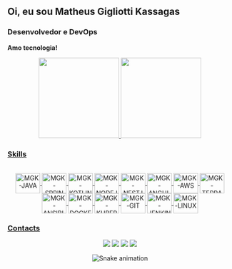 ## Oi, eu sou Matheus Gigliotti Kassagas 

### Desenvolvedor e DevOps
**Amo tecnologia!**

<div align="center">
  <a href="https://github.com/matheuskassagas">
  <img height="180em" src="https://github-readme-stats.vercel.app/api?username=matheuskassagas&show_icons=true&theme=dark&include_all_commits=true">
  <img height="180em" src="https://github-readme-stats.vercel.app/api/top-langs/?username=matheuskassagas&layout=compact&langs_count=10&theme=dark">
</div>
  
### Skills

<div style="display: inline_block" align="center"><br>
  <img align="center" alt="MGK-JAVA" height="45" width="55" src="https://cdn.jsdelivr.net/gh/devicons/devicon/icons/java/java-original.svg">
  <img align="center" alt="MGK-SPRING" height="45" width="55" src="https://cdn.jsdelivr.net/gh/devicons/devicon/icons/spring/spring-original.svg">
  <img align="center" alt="MGK-KOTLIN" height="45" width="55" src="https://cdn.jsdelivr.net/gh/devicons/devicon/icons/kotlin/kotlin-original.svg">
  <img align="center" alt="MGK-NODEJS" height="45" width="55" src="https://cdn.jsdelivr.net/gh/devicons/devicon/icons/nodejs/nodejs-original-wordmark.svg">
  <img align="center" alt="MGK-NESTJS" height="45" width="55" src="https://cdn.jsdelivr.net/gh/devicons/devicon/icons/nestjs/nestjs-plain-wordmark.svg">
  <img align="center" alt="MGK-ANGULAR" height="45" width="55" src="https://cdn.jsdelivr.net/gh/devicons/devicon/icons/angularjs/angularjs-original.svg">
  <img align="center" alt="MGK-AWS" height="45" width="55" src="https://cdn.jsdelivr.net/gh/devicons/devicon/icons/amazonwebservices/amazonwebservices-original.svg">
  <img align="center" alt="MGK-TERRAFORM" height="45" width="55" src="https://cdn.jsdelivr.net/gh/devicons/devicon/icons/terraform/terraform-original.svg">
  <img align="center" alt="MGK-ANSIBLE" height="45" width="55" src="https://cdn.jsdelivr.net/gh/devicons/devicon/icons/ansible/ansible-original.svg">
  <img align="center" alt="MGK-DOCKER" height="45" width="55" src="https://cdn.jsdelivr.net/gh/devicons/devicon/icons/docker/docker-original-wordmark.svg">
  <img align="center" alt="MGK-KUBERNETES" height="45" width="55" src="https://cdn.jsdelivr.net/gh/devicons/devicon/icons/kubernetes/kubernetes-plain.svg">
  <img align="center" alt="MGK-GIT" height="45" width="55" src="https://cdn.jsdelivr.net/gh/devicons/devicon/icons/git/git-original.svg">
  <img align="center" alt="MGK-JENKINS" height="45" width="55" src="https://cdn.jsdelivr.net/gh/devicons/devicon/icons/jenkins/jenkins-original.svg">
  <img align="center" alt="MGK-LINUX" height="45" width="55" src="https://cdn.jsdelivr.net/gh/devicons/devicon/icons/linux/linux-original.svg">
 
</div>


### Contacts
<div align="center"> 
  <a href="https://wa.me/5534991200027" target="_blank"><img src="https://img.shields.io/badge/WhatsApp-25D366?style=for-the-badge&logo=whatsapp&logoColor=white" target="_blank"></a>
  <a href="https://instagram.com/matheuskassagas" target="_blank"><img src="https://img.shields.io/badge/-Instagram-%23E4405F?style=for-the-badge&logo=instagram&logoColor=white" target="_blank"></a>
  <a href="https://www.linkedin.com/in/matheus-gigliotti-kassagas/" target="_blank"><img src="https://img.shields.io/badge/-LinkedIn-%230077B5?style=for-the-badge&logo=linkedin&logoColor=white" target="_blank"></a> 
   <a href = "mailto:gigliotti_@hotmail.com"><img src="https://img.shields.io/badge/Microsoft_Outlook-0078D4?style=for-the-badge&logo=microsoft-outlook&logoColor=white" target="_blank"></a>
  
 
  ![Snake animation](https://github.com/matheuskassagas/matheuskassagas/blob/output/github-contribution-grid-snake.svg)
 
</div>
